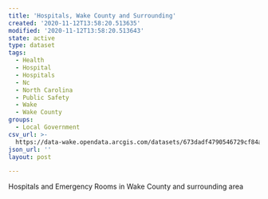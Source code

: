 ```yaml
---
title: 'Hospitals, Wake County and Surrounding'
created: '2020-11-12T13:58:20.513635'
modified: '2020-11-12T13:58:20.513643'
state: active
type: dataset
tags:
  - Health
  - Hospital
  - Hospitals
  - Nc
  - North Carolina
  - Public Safety
  - Wake
  - Wake County
groups:
  - Local Government
csv_url: >-
  https://data-wake.opendata.arcgis.com/datasets/673dadf4790546729cf84adb5e0e43e9_0.csv?outSR=%7B%22latestWkid%22%3A2264%2C%22wkid%22%3A102719%7D
json_url: ''
layout: post

---
```

Hospitals and Emergency Rooms in Wake County and surrounding area
